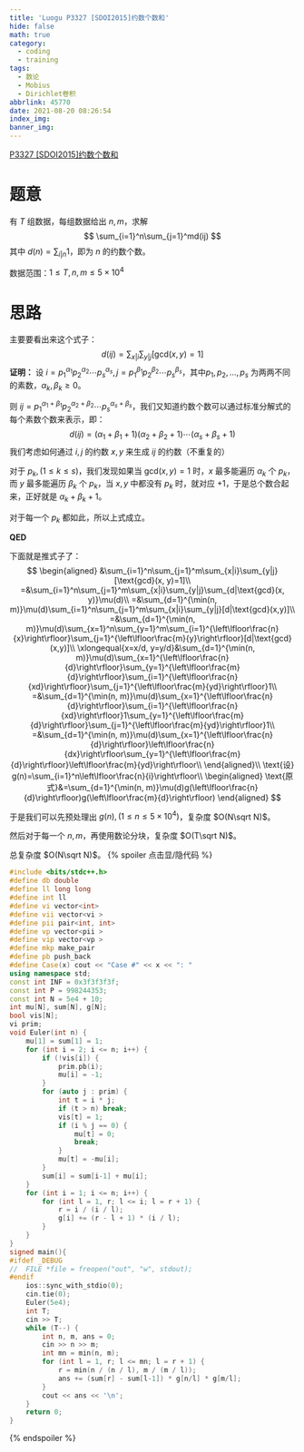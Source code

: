```yaml
---
title: 'Luogu P3327 [SDOI2015]约数个数和'
hide: false
math: true
category:
  - coding
  - training
tags:
  - 数论
  - Mobius
  - Dirichlet卷积
abbrlink: 45770
date: 2021-08-20 08:26:54
index_img:
banner_img:
---
```


[P3327 [SDOI2015]约数个数和](https://www.luogu.com.cn/problem/P3327)

# 题意

有 $T$ 组数据，每组数据给出 $n, m$，求解
$$
\sum_{i=1}^n\sum_{j=1}^md(ij)
$$
其中 $d(n)=\sum_{i|n}1$，即为 $n$ 的约数个数。

数据范围：$1\leqslant T,n,m\leqslant 5\times10^4$

# 思路

主要要看出来这个式子：
$$
d(ij)=\sum_{x|i}\sum_{y|j}[\text{gcd}(x, y) = 1]
$$
**证明：** 设 $i = p_1^{\alpha_1}p_2^{\alpha_2}\cdots p_s^{\alpha_s}, j = p_1^{\beta_1}p_2^{\beta_2}\cdots p_s^{\beta_s}$，其中$p_1,p_2,\ldots,p_s$ 为两两不同的素数，$\alpha_k, \beta_k\geqslant 0$。

则 $ij = p_1^{\alpha_1+\beta_1}p_2^{\alpha_2+\beta_2}\cdots p_s^{\alpha_s+\beta_s}$，我们又知道约数个数可以通过标准分解式的每个素数个数来表示，即：
$$
d(ij)=(\alpha_1+\beta_1+1)(\alpha_2+\beta_2+1)\cdots(\alpha_s+\beta_s+1)
$$
我们考虑如何通过 $i, j$ 的约数 $x, y$ 来生成 $ij$ 的约数（不重复的）

对于 $p_k, (1\leqslant k\leqslant s)$，我们发现如果当 $\text{gcd}(x, y)=1$ 时，$x$ 最多能遍历 $\alpha_k$ 个 $p_k$，而 $y$ 最多能遍历 $\beta_k$ 个 $p_k$，当 $x, y$ 中都没有 $p_k$ 时，就对应 $+1$，于是总个数合起来，正好就是 $\alpha_k+\beta_k+1$。

对于每一个 $p_k$ 都如此，所以上式成立。

**QED**

下面就是推式子了：
$$
\begin{aligned}
&\sum_{i=1}^n\sum_{j=1}^m\sum_{x|i}\sum_{y|j}[\text{gcd}(x, y)=1]\\
=&\sum_{i=1}^n\sum_{j=1}^m\sum_{x|i}\sum_{y|j}\sum_{d|\text{gcd}(x, y)}\mu(d)\\
=&\sum_{d=1}^{\min(n, m)}\mu(d)\sum_{i=1}^n\sum_{j=1}^m\sum_{x|i}\sum_{y|j}[d|\text{gcd}(x,y)]\\
=&\sum_{d=1}^{\min(n, m)}\mu(d)\sum_{x=1}^n\sum_{y=1}^m\sum_{i=1}^{\left\lfloor\frac{n}{x}\right\rfloor}\sum_{j=1}^{\left\lfloor\frac{m}{y}\right\rfloor}[d|\text{gcd}(x,y)]\\
\xlongequal{x=x/d, y=y/d}&\sum_{d=1}^{\min(n, m)}\mu(d)\sum_{x=1}^{\left\lfloor\frac{n}{d}\right\rfloor}\sum_{y=1}^{\left\lfloor\frac{m}{d}\right\rfloor}\sum_{i=1}^{\left\lfloor\frac{n}{xd}\right\rfloor}\sum_{j=1}^{\left\lfloor\frac{m}{yd}\right\rfloor}1\\
=&\sum_{d=1}^{\min(n, m)}\mu(d)\sum_{x=1}^{\left\lfloor\frac{n}{d}\right\rfloor}\sum_{i=1}^{\left\lfloor\frac{n}{xd}\right\rfloor}1\sum_{y=1}^{\left\lfloor\frac{m}{d}\right\rfloor}\sum_{j=1}^{\left\lfloor\frac{m}{yd}\right\rfloor}1\\
=&\sum_{d=1}^{\min(n, m)}\mu(d)\sum_{x=1}^{\left\lfloor\frac{n}{d}\right\rfloor}\left\lfloor\frac{n}{dx}\right\rfloor\sum_{y=1}^{\left\lfloor\frac{m}{d}\right\rfloor}\left\lfloor\frac{m}{yd}\right\rfloor\\
\end{aligned}\\
\text{设} g(n)=\sum_{i=1}^n\left\lfloor\frac{n}{i}\right\rfloor\\
\begin{aligned}
\text{原式}&=\sum_{d=1}^{\min(n, m)}\mu(d)g(\left\lfloor\frac{n}{d}\right\rfloor)g(\left\lfloor\frac{m}{d}\right\rfloor)
\end{aligned}
$$

于是我们可以先预处理出 $g(n), (1\leqslant n\leqslant 5\times10^4)$，复杂度 $O(N\sqrt N)$。

然后对于每一个 $n, m$，再使用数论分块，复杂度 $O(T\sqrt N)$。

总复杂度 $O(N\sqrt N)$。
{% spoiler 点击显/隐代码 %}
```c++
#include <bits/stdc++.h>
#define db double
#define ll long long
#define int ll
#define vi vector<int>
#define vii vector<vi >
#define pii pair<int, int>
#define vp vector<pii >
#define vip vector<vp >
#define mkp make_pair
#define pb push_back
#define Case(x) cout << "Case #" << x << ": "
using namespace std;
const int INF = 0x3f3f3f3f;
const int P = 998244353;
const int N = 5e4 + 10;
int mu[N], sum[N], g[N];
bool vis[N];
vi prim;
void Euler(int n) {
	mu[1] = sum[1] = 1;
	for (int i = 2; i <= n; i++) {
		if (!vis[i]) {
			prim.pb(i);
			mu[i] = -1;
		}
		for (auto j : prim) {
			int t = i * j;
			if (t > n) break;
			vis[t] = 1;
			if (i % j == 0) {
				mu[t] = 0;
				break;
			}
			mu[t] = -mu[i];
		}
		sum[i] = sum[i-1] + mu[i];
	}
	for (int i = 1; i <= n; i++) {
		for (int l = 1, r; l <= i; l = r + 1) {
			r = i / (i / l);
			g[i] += (r - l + 1) * (i / l);
		}
	}
}
signed main(){
#ifdef _DEBUG
//	FILE *file = freopen("out", "w", stdout);
#endif
	ios::sync_with_stdio(0);
	cin.tie(0);
	Euler(5e4);
	int T;
	cin >> T;
	while (T--) {
		int n, m, ans = 0;
		cin >> n >> m;
		int mn = min(n, m);
		for (int l = 1, r; l <= mn; l = r + 1) {
			r = min(n / (n / l), m / (m / l));
			ans += (sum[r] - sum[l-1]) * g[n/l] * g[m/l];
		}
		cout << ans << '\n';
	}
	return 0;
}
```
{% endspoiler %}
